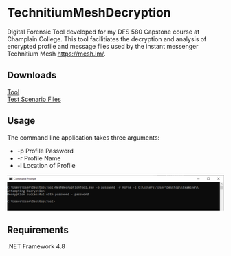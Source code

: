 # TechnitiumMeshDecryption

Digital Forensic Tool developed for my DFS 580 Capstone course at Champlain College. This tool facilitiates the decryption and analysis of encrypted profile and message files used by the instant messenger Technitium Mesh <https://mesh.im/>. 

## Downloads
[Tool](https://github.com/ogmini/TechnitiumMeshDecryption/blob/main/Downloads/MeshDecryption.zip)
\
[Test Scenario Files](https://github.com/ogmini/TechnitiumMeshDecryption/blob/main/Downloads/Test%20Scenario.zip)

## Usage
The command line application takes three arguments:
* -p Profile Password
* -r Profile Name
* -l Location of Profile

![Usage Screenshot](https://github.com/ogmini/TechnitiumMeshDecryption/blob/main/Downloads/Usage.PNG "Usage Screenshot")  

## Requirements
.NET Framework 4.8
  
